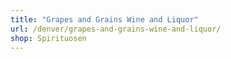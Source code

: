 ```yaml
---
title: "Grapes and Grains Wine and Liquor"
url: /denver/grapes-and-grains-wine-and-liquor/
shop: Spirituosen
---
```

